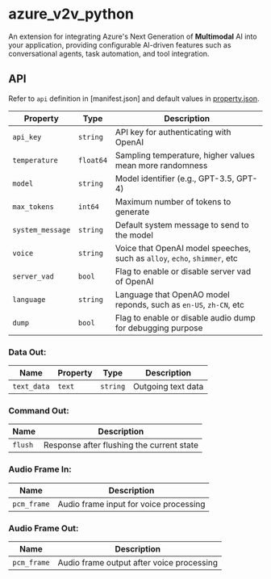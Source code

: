 # azure_v2v_python
An extension for integrating Azure's Next Generation of **Multimodal** AI into your application, providing configurable AI-driven features such as conversational agents, task automation, and tool integration.


## API

Refer to `api` definition in [manifest.json] and default values in [property.json](property.json).

<!-- Additional API.md can be referred to if extra introduction needed -->

| **Property**               | **Type**   | **Description**                           |
|----------------------------|------------|-------------------------------------------|
| `api_key`                   | `string`   | API key for authenticating with OpenAI    |
| `temperature`               | `float64`  | Sampling temperature, higher values mean more randomness |
| `model`                     | `string`   | Model identifier (e.g., GPT-3.5, GPT-4)   |
| `max_tokens`                | `int64`    | Maximum number of tokens to generate      |
| `system_message`            | `string`   | Default system message to send to the model       |
| `voice`                     | `string`   | Voice that OpenAI model speeches, such as `alloy`, `echo`, `shimmer`, etc |
| `server_vad`                | `bool`     | Flag to enable or disable server vad of OpenAI |
| `language`                  | `string`   | Language that OpenAO model reponds, such as `en-US`, `zh-CN`, etc |
| `dump`                      | `bool`     | Flag to enable or disable audio dump for debugging purpose  |

### Data Out:
| **Name**       | **Property** | **Type**   | **Description**               |
|----------------|--------------|------------|-------------------------------|
| `text_data`    | `text`       | `string`   | Outgoing text data             |

### Command Out:
| **Name**       | **Description**                             |
|----------------|---------------------------------------------|
| `flush`        | Response after flushing the current state    |

### Audio Frame In:
| **Name**         | **Description**                           |
|------------------|-------------------------------------------|
| `pcm_frame`      | Audio frame input for voice processing    |

### Audio Frame Out:
| **Name**         | **Description**                           |
|------------------|-------------------------------------------|
| `pcm_frame`    | Audio frame output after voice processing    |
